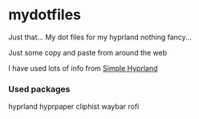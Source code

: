 # mydotfiles

Just that... My dot files for my hyprland nothing fancy... 

Just some copy and paste from around the web

I have used lots of info from [Simple Hyprland](https://github.com/gaurav23b/simple-hyprland/tree/main)

### Used packages

hyprland hyprpaper cliphist waybar rofi
